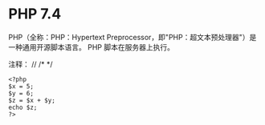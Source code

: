 # PHP 7.4
PHP（全称：PHP：Hypertext Preprocessor，即"PHP：超文本预处理器"）是一种通用开源脚本语言。
PHP 脚本在服务器上执行。

注释： // /* */
 ```
<?php
$x = 5;
$y = 6;
$z = $x + $y;
echo $z;
?>
```
